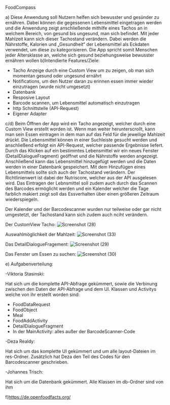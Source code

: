 FoodCompass

a)
Diese Anwendung soll Nutzern helfen sich bewusster und gesünder zu ernähren. Dabei können die gegessenen Lebensmittel eingetragen werden und die Anwendung zeigt anschließende mithilfe eines Tachos an in welchem Bereich, von gesund bis ungesund, man sich befindet. Mit jeder Mahlzeit kann sich dieser Tachostand verändern. Dabei werden die Nährstoffe, Kalorien und „Gesundheit“ der Lebensmittel als Eckdaten verwendet, um diese zu kategorisieren. Die App spricht somit Menschen jeder Altersklasse an, welche sich gesund beziehungsweise bewusster ernähren wollen
b)Intendierte Features/Ziele:
- Tacho Anzeige durch eine Custom View um zu zeigen, ob man sich momentan gesund oder ungesund ernährt
- Notifications, um den Nutzer daran zu erinnen essen immer wieder einzutragen (wurde nicht umgesetzt)
- Datenbank
- Resposive Layout
- Barcode scannen, um Lebensmittel automatisch einzutragen
- http Schnittstelle (API-Request)
- Eigener Adapter

c/d)
Beim Öffnen der App wird ein Tacho angezeigt, welcher durch eine Custom View erstellt worden ist. Wenn man weiter herunterscrollt, kann man sein Essen eintragen in dem man auf das Feld für die jeweilige Mahlzeit drückt. Die Lebensmittel können in einer Suchleiste gesucht werden und anschließend erfolgt ein API-Request, welcher passende Ergebnisse liefert. Durch das Klicken auf ein bestimmtes Lebensmittel wir ein neues Fenster (DetailDialogueFragment) geöffnet und die Nährstoffe werden angezeigt. Anschließend kann das Lebensmittel hinzugefügt werden und die Daten werden in einer Datenbank gespeichert. Mit dem Hinzufügen eines Lebensmittels sollte sich auch der Tachostand verändern. Der Richtlinienwert ist dabei der Nutriscore, welcher aus der API ausgelesen wird. Das Eintragen der Lebnsmittel soll zudem auch durch das Scannen des Barcodes ermöglicht werden und ein Kalender welcher die Tage farblich makiert zeigt soll das Essverhalten über einen größeren Zeitraum wiederspiegeln.

Der Kalender und der Barcodescanner wurden nur teilweise oder gar nicht umgestetzt, der Tachostand kann sich zudem auch nciht verändern.


Der CustomView Tacho:
![Screenshot (28)](https://user-images.githubusercontent.com/76117353/194769081-a0633e3e-7eca-411b-a55a-317b1d58287c.png)

Auswahlmöglichkeit der Mahlzeit:
![Screenshot (33)](https://user-images.githubusercontent.com/76117353/194771177-c5ae6f72-bde7-4c25-8eb0-f301057ff2bc.png)

Das DetailDialogueFragement:
![Screenshot (29)](https://user-images.githubusercontent.com/76117353/194769223-7f0f250f-d601-4cf4-a7bc-a4a71bdea6da.png)

Das Fenster um Essen zu suchen:
![Screenshot (30)](https://user-images.githubusercontent.com/76117353/194769299-c01e3910-85d8-464f-9395-daf60f5a8420.png)

e) Aufgabenverteilung:

-Viktoria Stasinski:

Hat sich um die komplette API-Abfrage gekümmert, sowie die Verbinung zwischen den Daten der API-Abfrage und dem UI. 
Klassen und Activitys welche von ihr erstellt worden sind:
- FoodDataRequest
- FoodObject
- Meal
- FoodAddActivity
- DetailDialogueFragment
- In der MainActivity: alles außer der BarcodeScanner-Code

-Deza Realdy:

Hat sich um das komplette UI gekümmert und um alle layout-Dateien im res-Ordner.
Zusätzlich hat Deza den Teil des Codes für den Barcodescanner geschrieben.

-Johannes Trisch:

Hat sich um die Datenbank gekümmert.
Alle Klassen im db-Ordner sind von ihm

f)https://de.openfoodfacts.org/


